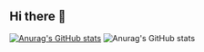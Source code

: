 ## Hi there 👋

<!--
**yuhanghong123/yuhanghong123** is a ✨ _special_ ✨ repository because its `README.md` (this file) appears on your GitHub profile.

Here are some ideas to get you started:

- 🔭 I’m currently working on ...
- 🌱 I’m currently learning ...
- 👯 I’m looking to collaborate on ...
- 🤔 I’m looking for help with ...
- 💬 Ask me about ...
- 📫 How to reach me: ...
- 😄 Pronouns: ...
- ⚡ Fun fact: ...
-->
[![Anurag's GitHub stats](https://github-readme-stats.vercel.app/api?username=yuhanghong123)](https://github.com/yuhanghong123/github-readme-stats)
![Anurag's GitHub stats](https://github-readme-stats.vercel.app/api?username=yuhanghong123&count_private=true)
